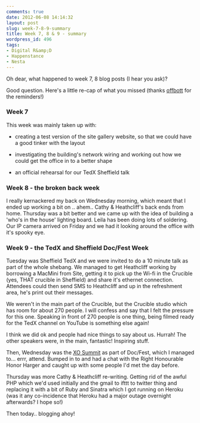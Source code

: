 ```yaml
---
comments: true
date: 2012-06-08 14:14:32
layout: post
slug: week-7-8-9-summary
title: Week 7, 8 & 9 - summary
wordpress_id: 496
tags:
- Digital R&amp;D
- Happenstance
- Nesta
---
```


Oh dear, what happened to week 7, 8 blog posts (I hear you ask)?

Good question. Here's a little re-cap of what you missed (thanks [offbott](http://offbott.com/) for the reminders!)


### Week 7


This week was mainly taken up with:



	
  * creating a test version of the site gallery website, so that we could have a good tinker with the layout

	
  * investigating the building's network wiring and working out how we could get the office in to a better shape

	
  * an official rehearsal for our TedX Sheffield talk




### Week 8 - the broken back week


I really kernackered my back on Wednesday morning, which meant that I ended up working a bit on .. ahem.. Cathy & Heathcliff's back ends from home. Thursday was a bit better and we came up with the idea of building a 'who's in the house' lighting board. Leila has been doing lots of soldering. Our IP camera arrived on Friday and we had it looking around the office with it's spooky eye.


### Week 9 - the TedX and Sheffield Doc/Fest Week


Tuesday was Sheffield TedX and we were invited to do a 10 minute talk as part of the whole shebang. We managed to get Heathcliff working by borrowing a MacMini from Site, getting it to pick up the Wi-fi in the Crucible (yes, THAT crucible in Sheffield) and share it's ethernet connection. Attendees could then send SMS to Heathcliff and up in the refreshment area, he's print out their messages.

We weren't in the main part of the Crucible, but the Crucible studio which has room for about 270 people. I will confess and say that I felt the pressure for this one. Speaking in front of 270 people is one thing, being filmed ready for the TedX channel on YouTube is something else again!

I think we did ok and people had nice things to say about us. Hurrah! The other speakers were, in the main, fantastic! Inspiring stuff.

Then, Wednesday was the [XO Summit](http://www.xolabs.co.uk/2011/11/01/xo-summit-expo-2012/) as part of Doc/Fest, which I managed to... errr, attend. Bumped in to and had a chat with the Right Honourable Honor Harger and caught up with some people I'd met the day before.

Thursday was more Cathy & Heathcliff re-writing. Getting rid of the awful PHP which we'd used initially and the gmail to ifttt to twitter thing and replacing it with a bit of Ruby and Sinatra which I got running on Heroku (was it any co-incidence that Heroku had a major outage overnight afterwards? I hope so!)

Then today.. blogging ahoy!
